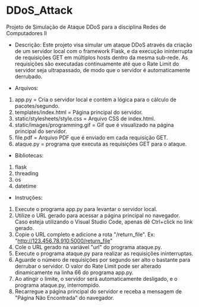 # DDoS_Attack
Projeto de Simulação de Ataque DDoS para a disciplina Redes de Computadores II

- Descrição: Este projeto visa simular um ataque DDoS através da criação de um servidor local com o framework Flask, e da execução ininterrupta de requisições GET em múltiplos hosts dentro da mesma sub-rede. As requisições são executadas continuamente até que o Rate Limit do servidor seja ultrapassado, de modo que o servidor é automaticamente derrubado.

- Arquivos:
1. app.py = Cria o servidor local e contém a lógica para o cálculo de pacotes/segundo.
2. templates/index.html = Página principal do servidor.
3. static/stylesheets/style.css = Arquivo CSS de index.html.
4. static/images/programming.gif = Gif que é visualizado na página principal do servidor.
5. file.pdf = Arquivo PDF que é enviado em cada requisição GET.
6. ataque.py = programa que executa as requisições GET para o ataque.

- Bibliotecas:
1. flask
2. threading
3. os
4. datetime

- Instruções:
1. Execute o programa app.py para levantar o servidor local.
2. Utilize o URL gerado para acessar a página principal no navegador. Caso esteja utilizando o Visual Studio Code, apenas dê Ctrl+click no link gerado.
3. Copie o URL completo e adicione a rota "/return_file". Ex: "http://123.456.78.910:5000/return_file"
4. Cole o URL gerado na variável "url" do programa ataque.py.
5. Execute o programa ataque.py para realizar as requisições ininterruptas.
6. Aguarde o número de requisições por segundo ser alto o bastante para derrubar o servidor. O valor do Rate Limit pode ser alterado dinamicamente na linha 66 do programa app.py.
7. Ao atingir o limite, o servidor será automaticamente desligado, e o programa ataque.py, interrompido.
8. Recarregue a página principal do servidor e receba a mensagem de "Página Não Encontrada" do navegador.
